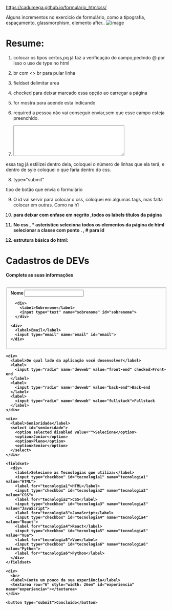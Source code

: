 https://cadumega.github.io/formulario_htmlcss/

Alguns incrementos no exercicio de formulário, como a tipografia, espaçamento, glassmorphism, elemento after..
![image](https://user-images.githubusercontent.com/72901445/113359389-0c52ff80-931e-11eb-8178-6a2114ccfd8e.png)




# Resume:

1. colocar os tipos certos,pq já faz a verificação do campo,pedindo @
por isso o uso de type no html

2.  br com <> br para pular linha

3. fieldset delimitar area 

4. checked para deixar marcado essa opção ao carregar a página

5. for mostra para aoende esta indicando

6. required a pessoa não vai conseguir enviar,sem que esse campo esteja preenchido.

7. <textarea rows="6" style="width: 26em" id="experiencia" name="experiencia>"></textarea>
essa tag já estilizei dentro dela, coloquei o número de linhas que ela terá, e dentro de syle coloquei o que faria dentro do css.

8. type="submit"

tipo de botão que envia o formulário

9. O id vai servir para colocar o css, coloquei em algumas tags, mas falta colocar em outras. Como na h1

10. <strong> para deixar com enfase em negrito ,todos os labels títulos da página


11. No css , * asteristico seleciona todos os elementos da página de html
 selecionar a classe com ponto . , # para id

12. estrutura básica do html: 
<!DOCTYPE html>
<html lang="pt-br">
<head>
  <meta charset="UTF-8">
  <meta http-equiv="X-UA-Compatible" content="IE=edge">
  <meta name="viewport" content="width=device-width, initial-scale=1.0">
  <title>Document</title>
</head>
<body>
  <div>
    <h1>Cadastros de DEVs</h1>
    <p>Complete as suas informações</p>
    <br>
  </div>

  <form>
    <fieldset>
      <div>
        <label>Nome</label>
        <input type="text" name="nome" id="nome">
      </div>

      <div>
        <label>Sobrenome</label>
        <input type="text" name="sobrenome" id="sobrenome">
      </div>

    <div> 
      <label>Email</label>
      <input type="email" name="email" id="email">
    </div>
   </fieldset> 

    <div>
      <label>De qual lado da aplicação você desenvolve?</label>
      <label>
        <input type="radio" name="devweb" value="front-end" checked>Front-end
      </label>
      <label>
        <input type="radio" name="devweb" value="back-end">Back-end
      </label>
      <label>
        <input type="radio" name="devweb" value="fullstack">Fullstack
      </label>
    </div>

    <div>
      <label>Senioridade</label>
      <select id="senioridade">
        <option selected disabled value="">Selecione</option>
        <option>Junior</option>
        <option>Pleno</option>
        <option>Senior</option>
      </select>
    </div>

    <fieldset>
      <div>
        <label>Selecione as Tecnologias que utiliza:</label>
        <input type="checkbox" id="tecnologia1" name="tecnologia1" value="HTML">
        <label for="tecnologia1">HTML</label>
        <input type="checkbox" id="tecnologia2" name="tecnologia2" value="CSS">
        <label for="tecnologia2">CSS</label>
        <input type="checkbox" id="tecnologia3" name="tecnologia3" value="JavaScript">
        <label for="tecnologia3">JavaScript</label>
        <input type="checkbox" id="tecnologia4" name="tecnologia4" value="React">
        <label for="tecnologia4">React</label>
        <input type="checkbox" id="tecnologia5" name="tecnologia5" value="Vue">
        <label for="tecnologia5">Vue</label>
        <input type="checkbox" id="tecnologia6" name="tecnologia6" value="Python">
        <label for="tecnologia6">Python</label>  
      </div>
    </fieldset>

    <div>
      <br>
      <label>Conte um pouco da sua experiência</label>
      <textarea row="6" style="width: 26em" id="experiencia" name="experiencia>"></textarea>
    </div>

    <button type="submit">Concluído</button>
  </form>
  
</body>
</html>
